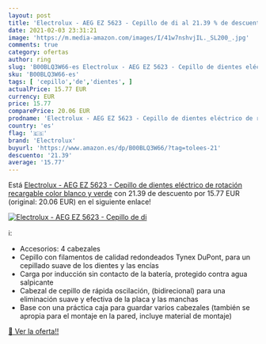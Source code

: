 ```yaml
---
layout: post
title: 'Electrolux - AEG EZ 5623 - Cepillo de di al 21.39 % de descuento'
date: 2021-02-03 23:31:21
image: 'https://m.media-amazon.com/images/I/41w7nshvjIL._SL200_.jpg'
comments: true
category: ofertas
author: ring
slug: 'B00BLQ3W66-es Electrolux - AEG EZ 5623 - Cepillo de dientes eléctrico de...'
sku: 'B00BLQ3W66-es'
tags: [ 'cepillo','de','dientes', ]
actualPrice: 15.77 EUR
currency: EUR
price: 15.77
comparePrice: 20.06 EUR
prodname: 'Electrolux - AEG EZ 5623 - Cepillo de dientes eléctrico de rotación  recargable  color blanco y verde'
country: 'es'
flag: '🇪🇸'
brand: 'Electrolux'
buyurl: 'https://www.amazon.es/dp/B00BLQ3W66/?tag=tolees-21'
descuento: '21.39'
average: '15.77'
---
```


Está [Electrolux - AEG EZ 5623 - Cepillo de dientes eléctrico de rotación  recargable  color blanco y verde](https://www.amazon.es/dp/B00BLQ3W66/?tag=tolees-21) con 21.39 de descuento por 15.77 EUR (original: 20.06 EUR) en el siguiente enlace!

[![Electrolux - AEG EZ 5623 - Cepillo de di](https://m.media-amazon.com/images/I/41w7nshvjIL._SL200_.jpg)](https://www.amazon.es/dp/B00BLQ3W66/?tag=tolees-21)

ℹ️:

- Accesorios: 4 cabezales
- Cepillo con filamentos de calidad redondeados Tynex DuPont, para un cepillado suave de los dientes y las encías
- Carga por inducción sin contacto de la batería, protegido contra agua salpicante
- Cabezal de cepillo de rápida oscilación, (bidirecional) para una eliminación suave y efectiva de la placa y las manchas
- Base con una práctica caja para guardar varios cabezales (también se apropia para el montaje en la pared, incluye material de montaje)

[🛒 Ver la oferta!!](https://www.amazon.es/dp/B00BLQ3W66/?tag=tolees-21)
